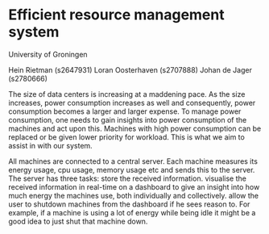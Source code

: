 # Efficient resource management system

University of Groningen

Hein Rietman (s2647931)
Loran Oosterhaven (s2707888)
Johan de Jager (s2780666)

The size of data centers is increasing at a maddening pace. As the size increases, power consumption increases as well and consequently, power consumption becomes a larger and larger expense. To manage power consumption, one needs to gain insights into power consumption of the machines and act upon this. Machines with high power consumption can be replaced or be given lower priority for workload. This is what we aim to assist in with our system.

All machines are connected to a central server. Each machine measures its energy usage, cpu usage, memory usage etc and sends this to the server. The server has three tasks:
store the received information.
visualise the received information in real-time on a dashboard to give an insight into how much energy the machines use, both individually and collectively.
allow the user to shutdown machines from the dashboard if he sees reason to. For example, if a machine is using a lot of energy while being idle it might be a good idea to just shut that machine down.
